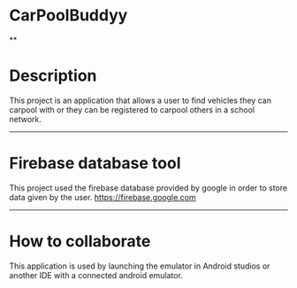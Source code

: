 # CarPoolBuddyy
**
# Description
This project is an application that allows a user to find vehicles they can carpool with or they can be registered to carpool others in a school network.
***
# Firebase database tool
This project used the firebase database provided by google in order to store data given by the user.
https://firebase.google.com
***
# How to collaborate
This application is used by launching the emulator in Android studios or another IDE with a connected android emulator. 
